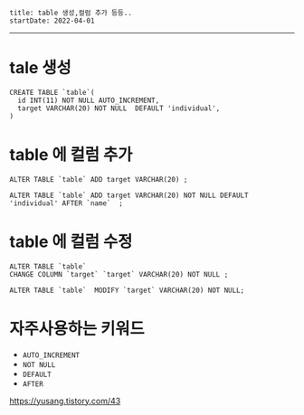 ```
title: table 생성,컬럼 추가 등등..
startDate: 2022-04-01
```
---

# tale 생성
```
CREATE TABLE `table`(    
  id INT(11) NOT NULL AUTO_INCREMENT, 
  target VARCHAR(20) NOT NULL  DEFAULT 'individual',     
)
```

# table 에 컬럼 추가

```
ALTER TABLE `table` ADD target VARCHAR(20) ;
```

```
ALTER TABLE `table` ADD target VARCHAR(20) NOT NULL DEFAULT 'individual' AFTER `name`  ;
```

# table 에 컬럼 수정

```
ALTER TABLE `table` 
CHANGE COLUMN `target` `target` VARCHAR(20) NOT NULL ;
```

```
ALTER TABLE `table`  MODIFY `target` VARCHAR(20) NOT NULL;
```

# 자주사용하는 키워드
* `AUTO_INCREMENT`
* `NOT NULL`
* `DEFAULT`
* `AFTER`

https://yusang.tistory.com/43

